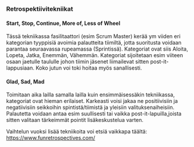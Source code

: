 ### Retrospektiivitekniikat

#### Start, Stop, Continue, More of, Less of Wheel

Tässä tekniikassa fasilitaattori (esim Scrum Master) kerää ym viiden eri kategorian tyyppisiä avoimia palautteita tiimiltä, 
jotta suoritusta voidaan parantaa seuraavassa rupeamassa (Sprintissä).  Kategoriat ovat siis Aloita, 
Lopeta, Jatka, Enemmän, Vähemmän. Kategoriat sijoitetaan esim viiteen osaan jaetulle taululle johon 
tiimin jäsenet liimailevat sitten post-it- lappusiaan. Koko jutun voi toki hoitaa myös sanallisesti.

#### Glad, Sad, Mad

Toimitaan aika lailla samalla lailla kuin ensimmäisessäkin tekniikassa, kategoriat ovat hieman erilaiset. 
Karkeasti voisi jakaa ne positiivisiin ja negatiivisiin seikkoihin spintistä/tiimistä ja yleisiin valituksenaiheisiin.
Palautetta voidaan antaa esim suullisesti tai vaikka post-it-lapuilla,joista sitten valitaan tärkeimmät pointit 
lisäkeskustelua varten.

Vaihtelun vuoksi lisää tekniikoita voi etsiä vaikkapa täältä: https://www.funretrospectives.com/
